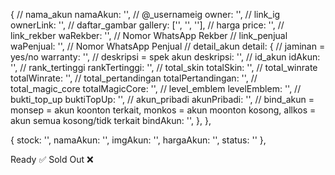 {
// nama_akun
namaAkun: '',
// @_usernameig
owner: '',
// link_ig
ownerLink: '',
// daftar_gambar
gallery: ['', '', ''],
// harga
price: '',
// link_rekber
waRekber: '', // Nomor WhatsApp Rekber
// link_penjual
waPenjual: '', // Nomor WhatsApp Penjual
// detail_akun
detail: {
    // jaminan = yes/no
    warranty: '',
    // deskripsi = spek akun
    deskripsi: '',
    // id_akun
    idAkun: '',
    // rank_tertinggi
    rankTertinggi: '',
    // total_skin
    totalSkin: '',
    // total_winrate
    totalWinrate: '',
    // total_pertandingan
    totalPertandingan: '',
    // total_magic_core
    totalMagicCore: '',
    // level_emblem
    levelEmblem: '',
    // bukti_top_up
    buktiTopUp: '',
    // akun_pribadi
    akunPribadi: '',
    // bind_akun = monsep = akun koonton terkait, monkos = akun moonton kosong, allkos = akun semua kosong/tidk terkait
    bindAkun: '',
},
},

<!-- app.js -->
{
    stock: '',
    namaAkun: '',
    imgAkun: '',
    hargaAkun: '',
    status: ''
},

<!-- status untuk app.js -->
Ready ✅
Sold Out ❌